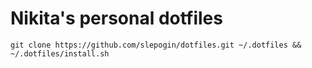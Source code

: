 # Nikita's personal dotfiles
`git clone https://github.com/slepogin/dotfiles.git ~/.dotfiles && ~/.dotfiles/install.sh`
